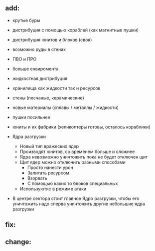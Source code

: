 ## add:
* крутые буры 
* дистрибуция с помощью кораблей (как магнитные пушки)
* дистрибуция юнитов и блоков (своя)
* возможно руды в стенах
* ПВО и ПРО
* больше енвиромента
* жидкостная дистрибуция
* хранилища как жидкости так и ресурсов
* стены (песчаные, керамические)
* новые материалы (сплавы / металлы / жидкости)
* пушки посильнее
* юниты и их фабрики (хеликоптеры готовы, осталось кораблики)


* Ядра разгрузки
    * Новый тип вражеских ядер
    * Производят юнитов, со временем больше и сложнее
    * Ядра невозможно уничтожить пока не будет отключен щит
    * Щит ядер можно отключить разными способами
      * Просто нанести урон
      * Запитать ресурсом
      * Взорвать
      * С помощью каких то блоков специальных
    * Используютяс в режиме атаки


* В центре сектора стоит главное Ядро разгрузки,
  чтобы его уничтожить надо сперва уничтожить
  другие небольшие ядра разгрузки


## fix:


## change:
